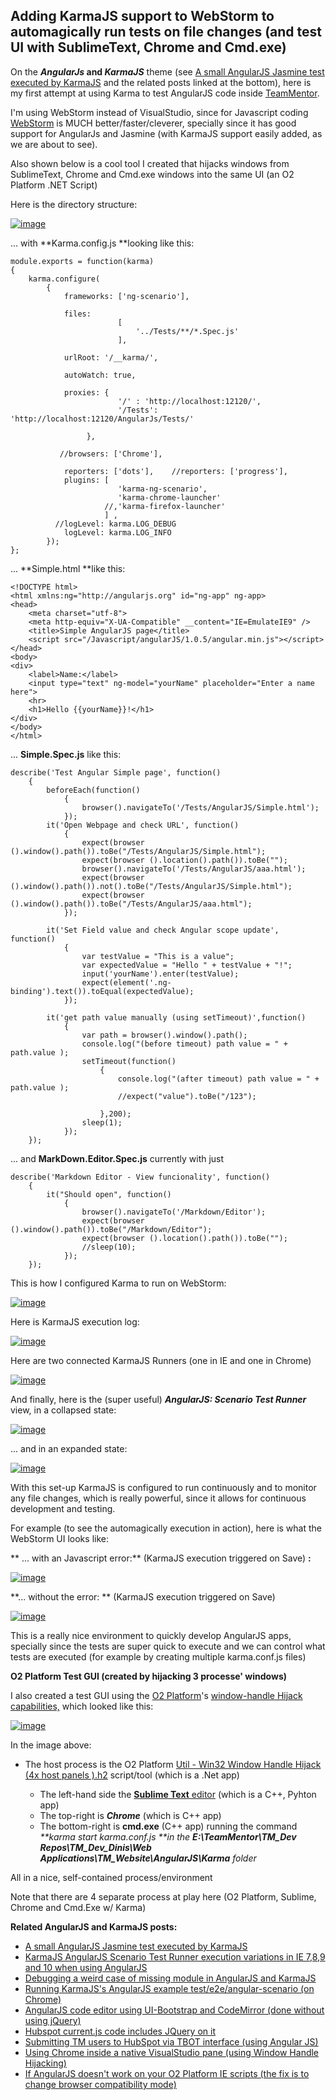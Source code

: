 ##  Adding KarmaJS support to WebStorm to automagically run tests on file changes (and test UI with SublimeText, Chrome and Cmd.exe) 

On the **_AngularJs_ **and** _KarmaJS_** theme (see [A small AngularJS Jasmine test executed by KarmaJS](http://blog.diniscruz.com/2013/06/a-small-angularjs-jasmine-test-executed.html) and the related posts linked at the bottom), here is my first attempt at using Karma to test AngularJS code inside [TeamMentor](http://teammentor.net/).

I'm using WebStorm instead of VisualStudio, since for Javascript coding [WebStorm](http://www.jetbrains.com/webstorm/) is MUCH better/faster/cleverer, specially since it has good support for AngularJs and Jasmine (with KarmaJS support easily added, as we are about to see).

Also shown below is a cool tool I created that hijacks windows from SublimeText, Chrome and Cmd.exe windows into the same UI (an O2 Platform .NET Script)

Here is the directory structure:  
  
[![image](images/image_thumb1.png)](http://lh4.ggpht.com/-8IonXUmB3sQ/UcHkeFgyywI/AAAAAAAAOQw/Mosvvg3sxuM/s1600-h/image%25255B2%25255D.png)

... with **Karma.config.js **looking like this:  

    
    module.exports = function(karma)  
    {  
        karma.configure(
            {  
                frameworks: ['ng-scenario'],
        
                files:  
                            [  
                                '../Tests/**/*.Spec.js'  
                            ],

                urlRoot: '/__karma/',
    
                autoWatch: true,
    
                proxies: {  
                            '/' : 'http://localhost:12120/',  
                            '/Tests': 'http://localhost:12120/AngularJs/Tests/'
    
                     },

               //browsers: ['Chrome'],

                reporters: ['dots'],    //reporters: ['progress'],  
                plugins: [  
                            'karma-ng-scenario',  
                            'karma-chrome-launcher'  
                         //,'karma-firefox-launcher'  
                         ] ,  
              //logLevel: karma.LOG_DEBUG  
                logLevel: karma.LOG_INFO  
            });  
    };  
  
... **Simple.html **like this:  

    
    <!DOCTYPE html>  
    <html xmlns:ng="http://angularjs.org" id="ng-app" ng-app>  
    <head>  
        <meta charset="utf-8">  
        <meta http-equiv="X-UA-Compatible" __content="IE=EmulateIE9" />  
        <title>Simple AngularJS page</title>  
        <script src="/Javascript/angularJS/1.0.5/angular.min.js"></script>  
    </head>  
    <body>  
    <div>  
        <label>Name:</label>  
        <input type="text" ng-model="yourName" placeholder="Enter a name here">  
        <hr>  
        <h1>Hello {{yourName}}!</h1>  
    </div>  
    </body>  
    </html>

  
... **Simple.Spec.js** like this:  

    
    describe('Test Angular Simple page', function()  
        {  
            beforeEach(function()   
                {              
                    browser().navigateTo('/Tests/AngularJS/Simple.html');              
                });  
            it('Open Webpage and check URL', function()  
                {                  
                    expect(browser ().window().path()).toBe("/Tests/AngularJS/Simple.html");  
                    expect(browser ().location().path()).toBe("");  
                    browser().navigateTo('/Tests/AngularJS/aaa.html');  
                    expect(browser ().window().path()).not().toBe("/Tests/AngularJS/Simple.html");  
                    expect(browser ().window().path()).toBe("/Tests/AngularJS/aaa.html");  
                });

            it('Set Field value and check Angular scope update', function()  
                {  
                    var testValue = "This is a value";  
                    var expectedValue = "Hello " + testValue + "!";  
                    input('yourName').enter(testValue);  
                    expect(element('.ng-binding').text()).toEqual(expectedValue);  
                });

            it('get path value manually (using setTimeout)',function()  
                {
                    var path = browser().window().path();  
                    console.log("(before timeout) path value = " + path.value );  
                    setTimeout(function()  
                        {  
                            console.log("(after timeout) path value = " + path.value );  
                            //expect("value").toBe("/123");

                        },200);  
                    sleep(1);  
                });  
        });  
  
... and **MarkDown.Editor.Spec.js** currently with just  
  
    describe('Markdown Editor - View funcionality', function()  
        {  
            it("Should open", function()  
                {  
                    browser().navigateTo('/Markdown/Editor');  
                    expect(browser ().window().path()).toBe("/Markdown/Editor");  
                    expect(browser ().location().path()).toBe("");  
                    //sleep(10);  
                });  
        });
  
This is how I configured Karma to run on WebStorm:

[![image](images/image_thumb_25255B4_25255D1.png)](http://lh4.ggpht.com/-Mg0MfdgPJVw/UcHkfOqyquI/AAAAAAAAORA/0y_0teZ_e9I/s1600-h/image%25255B14%25255D.png)

Here is KarmaJS execution log:

[![image](images/image_thumb_25255B3_25255D1.png)](http://lh3.ggpht.com/-dfJJcErA5OE/UcHkgeegeZI/AAAAAAAAORM/wkR2GWNQBf8/s1600-h/image%25255B11%25255D.png)

Here are two connected KarmaJS Runners (one in IE and one in Chrome)

[![image](images/image_thumb_25255B7_25255D1.png)](http://lh3.ggpht.com/-u_tdyMkGw28/UcHkhT_UDzI/AAAAAAAAORc/d-9mfuV7Hlg/s1600-h/image%25255B19%25255D.png)

And finally, here is the (super useful) **_AngularJS: Scenario Test Runner_** view, in a collapsed state:

[![image](images/image_thumb_25255B9_25255D1.png)](http://lh4.ggpht.com/-za3w2ooRVLQ/UcHkiROxavI/AAAAAAAAORw/dtxKpXyboGo/s1600-h/image%25255B25%25255D.png)

... and in an expanded state:

[![image](images/image_thumb_25255B8_25255D1.png)](http://lh4.ggpht.com/-NKto0BGvq30/UcHkj0z3tFI/AAAAAAAAOSA/mlHA2ZeX9Uk/s1600-h/image%25255B22%25255D.png)

  
With this set-up KarmaJS is configured to run continuously and to monitor any file changes, which is really powerful, since it allows for continuous development and testing.

For example (to see the automagically execution in action), here is what the WebStorm UI looks like:

** ... with an Javascript error:** (KarmaJS execution triggered on Save) **:**

[![image](images/image_thumb_25255B14_25255D1.png)](http://lh6.ggpht.com/--kIGGH7hWn4/UcHklE7w_vI/AAAAAAAAOSQ/BDFKYXI0qE4/s1600-h/image%25255B29%25255D.png)

**... without the error: ** (KarmaJS execution triggered on Save)

[![image](images/image_thumb_25255B24_25255D1.png)](http://lh4.ggpht.com/-SjisI8LisZ4/UcHkmNqibVI/AAAAAAAAOSc/EHrnDpKpKSw/s1600-h/image%25255B37%25255D.png)

This is a really nice environment to quickly develop AngularJS apps, specially since the tests are super quick to execute and we can control what tests are executed (for example by creating multiple karma.conf.js files)

**O2 Platform Test GUI (created by hijacking 3 processe' windows)**

I also created a test GUI using the [O2 Platform](http://blog.diniscruz.com/p/owasp-o2-platform.html)'s [window-handle Hijack capabilities,](http://blog.diniscruz.com/search/label/WinAPI) which looked like this:

[![image](images/image_thumb_25255B29_25255D1.png)](http://lh4.ggpht.com/-rOs_1mRsHNg/UcHknTklw9I/AAAAAAAAOSw/64bixUvuB-s/s1600-h/image%25255B41%25255D.png)

In the image above:  

* The host process is the O2 Platform [Util - Win32 Window Handle Hijack (4x host panels ).h2](http://blog.diniscruz.com/2012/11/util-win32-window-handle-hijack-4x-host.html) script/tool (which is a .Net app)
  
    * The left-hand side the [**Sublime Text** editor](http://www.sublimetext.com/) (which is a C++, Pyhton app)  
    * The top-right is **_Chrome_** (which is C++ app)  
    * The bottom-right is **cmd.exe** (C++ app) running the command _**karma start karma.conf.js **in the **E:\TeamMentor\TM_Dev Repos\TM_Dev_Dinis\Web Applications\TM_Website\AngularJS\Karma** folder_

All in a nice, self-contained process/environment

Note that there are 4 separate process at play here (O2 Platform, Sublime, Chrome and Cmd.Exe w/ Karma)

  
**Related AngularJS and KarmaJS posts:**

  * [A small AngularJS Jasmine test executed by KarmaJS](http://blog.diniscruz.com/2013/06/a-small-angularjs-jasmine-test-executed.html)
  * [KarmaJS AngularJS Scenario Test Runner execution variations in IE 7,8,9 and 10 when using AngularJS](http://blog.diniscruz.com/2013/06/karmajs-angularjs-scenario-test-runner.html) 
  * [Debugging a weird case of missing module in AngularJS and KarmaJS](http://blog.diniscruz.com/2013/06/debugging-weird-case-of-missing-module.html) 
  * [Running KarmaJS's AngularJS example test/e2e/angular-scenario (on Chrome)](http://blog.diniscruz.com/2013/06/running-karmas-angularjs-example.html) 
  * [AngularJS code editor using UI-Bootstrap and CodeMirror (done without using jQuery)](http://blog.diniscruz.com/2013/06/angularjs-code-editor-using-ui.html) 
  * [Hubspot current.js code includes JQuery on it](http://blog.diniscruz.com/2013/04/hubspot-currentjs-code-includes-jquery.html) 
  * [Submitting TM users to HubSpot via TBOT interface (using Angular JS)](http://blog.diniscruz.com/2013/04/submitting-tm-users-to-hubspot-via-tbot.html) 
  * [Using Chrome inside a native VisualStudio pane (using Window Handle Hijacking)](http://blog.diniscruz.com/2013/03/using-chrome-inside-native-visualstudio.html) 
  * [If AngularJS doesn't work on your O2 Platform IE scripts (the fix is to change browser compatibility mode)](http://blog.diniscruz.com/2013/06/if-angularjs-doesnt-work-on-your-o2.html) 
